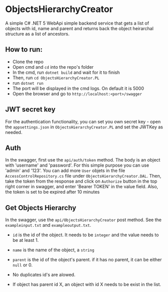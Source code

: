 # ObjectsHierarchyCreator


A simple C# .NET 5 WebApi simple backend service that gets a list of objects with id, name and parent and returns back the object heirarchal structure as a list of ancestors.



## How to run:
- Clone the repo
- Open cmd and ```cd``` into the repo's folder
- In the cmd, run ```dotnet build``` and wait for it to finish
- Then, run ```cd ObjectsHierarchyCreator.PL```
- run ```dotnet run```
- The port will be displayed in the cmd logs. On default it is 5000
- Open the browser and go to ```http://localhost:<port>/swagger```

## JWT secret key
For the authentication functionality, you can set you own secret key - open the ```appsettings.json``` in ```ObjectsHierarchyCreator.PL``` and set the JWTKey as needed.

## Auth
In the swagger, first use the ```api/auth/token``` method. The body is an object with 'username' and 'password'. For this simple purpose you can use 'admin' and '123'.
You can add more ```User``` objets in the file ```AccessControlRepository.cs``` file under ```ObjectsHierarchyCreator.DAL```.
Then, take the token from the response and click on ```Authorize``` button in the top right corner in swagger, and enter 'Bearer TOKEN' in the value field.
Also, the token is set to be expired after 10 minutes

## Get Objects Hierarchy
In the swagger, use the ```api/ObjectsHierarchyCreator``` post method. See the ```exampleinput.txt``` and ```exampleoutput.txt```.

- ```id``` is the id of the object. It needs to be ```integer``` and the value needs to be at least 1.
- ```name``` is the name of the object, a ```string```
- ```parent``` is the id of the object's parent. if it has no parent, it can be either ```null``` or 0.
  
- No duplicates id's are alowed.
- If object has parent id X, an object with id X needs to be exist in the list.
